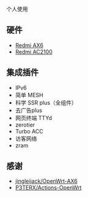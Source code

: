 个人使用

## 硬件

- [Redmi AX6](https://openwrt.org/inbox/toh/xiaomi/xiaomi_redmi_ax6_ax3000)
- [Redmi AC2100](https://openwrt.org/toh/xiaomi/xiaomi_redmi_router_ac2100)

## 集成插件

- IPv6
- 简单 MESH
- 科学 SSR plus（全组件）
- 去广告plus
- 网页终端 TTYd
- zerotier
- Turbo ACC
- 访客网络
- zram

## 感谢 

- [jingleijack/OpenWrt-AX6](https://github.com/jingleijack/OpenWrt-AX6)
- [P3TERX/Actions-OpenWrt](https://github.com/P3TERX/Actions-OpenWrt)
